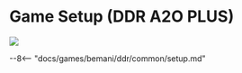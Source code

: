 # Game Setup (DDR A2O PLUS)
<img class="header-logo" src="/img/bemani/ddr/a20plus/logo.png">

--8<-- "docs/games/bemani/ddr/common/setup.md"